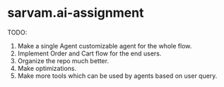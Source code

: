 # sarvam.ai-assignment

TODO:

1. Make a single Agent customizable agent for the whole flow.
2. Implement Order and Cart flow for the end users.
3. Organize the repo much better.
4. Make optimizations.
5. Make more tools which can be used by agents based on user query.